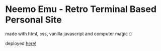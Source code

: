 # Neemo Emu - Retro Terminal Based Personal Site

made with html, css, vanilla javascript and computer magic :)

deployed [here!](https://www.youtube.com/watch?v=dQw4w9WgXcQ)